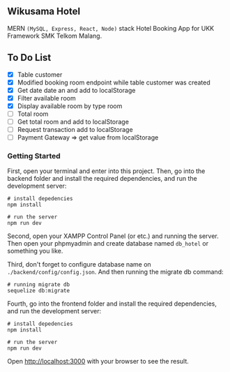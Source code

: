 ## Wikusama Hotel

MERN `(MySQL, Express, React, Node)` stack Hotel Booking App for UKK Framework SMK Telkom Malang.

## To Do List

- [x] Table customer
- [x] Modified booking room endpoint while table customer was created
- [x] Get date date an and add to localStorage
- [x] Filter available room
- [x] Display available room by type room
- [ ] Total room
- [ ] Get total room and add to localStorage
- [ ] Request transaction add to localStorage
- [ ] Payment Gateway => get value from localStorage

### Getting Started

First, open your terminal and enter into this project. Then, go into the backend folder and install the required dependencies, and run the development server:

```
# install depedencies
npm install

# run the server
npm run dev
```

Second, open your XAMPP Control Panel (or etc.) and running the server. Then open your phpmyadmin and create database named `db_hotel` or something you like.

Third, don't forget to configure database name on `./backend/config/config.json`. And then running the migrate db command:

```
# running migrate db
sequelize db:migrate
```

Fourth, go into the frontend folder and install the required dependencies, and run the development server:

```
# install depedencies
npm install

# run the server
npm run dev
```

Open [http://localhost:3000](http://localhost:8000) with your browser to see the result.